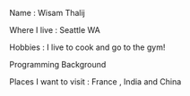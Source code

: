 Name : Wisam Thalij

Where I live : Seattle WA 

Hobbies : I live to cook and go to the gym!

Programming Background

Places I want to visit : France , India and China 

